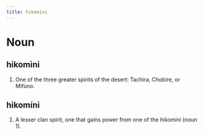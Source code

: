```yaml
---
title: hikomini
---
```


# Noun

## hikomìni

1. One of the three greater spirits of the desert: Tachìra, Chobìre, or Mifúno.

## hikomíni

1. A lesser clan spirit, one that gains power from one of the *hikomìni* (noun 1).
